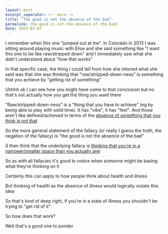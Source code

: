 ```yaml
---
layout: post
excerpt_separator: <!--more-->
title: "The good is not the absence of the bad"
permalink: the-good-is-not-the-absence-of-the-bad/
date: 2023-07-07
---
```


I remember when this one "jumped out at me". In Colorado
in 2013 I was sitting around playing music with Elise and
she said something like "I want this one to be like raw/stripped down"
and I immediately saw what she didn't understand about "how that works"

In that specific case, the thing I could tell from how she intoned what
she said was that she was thinking that "raw/stripped-down-ness" is
something that you achieve by "getting rid of something"

Uhhhh ok I can see how you might have come to that conclusion but no
that's not actually how you get the thing you want there

"Raw/stripped-down-ness" is a "thing that you have to achieve" (eg by being
able to play with solid time). It has "vibe", it has "feel". And those aren't
like defined/achieved in terms of the [absence of something that you think is
not that](/negative-definition)

So the more general statement of the fallacy (or really I guess the truth,
the negation of the fallacy) is "the good is not the absence of the bad"

(I then think that the underlying fallacy is [thinking that you're in a narrower/smaller
space than you actually are](/thinking-that-youre-in-a-narrower-space-than-you-actually-are))

So as with all fallacies it's good to notice when someone might be basing what
they're thinking on it

Certainly this can apply to how people think about health and illness

But thinking of health as the absence of illness would logically violate this idea

So that's kind of deep right, if you're in a state of illness you shouldn't be trying
to "get rid of it"

So how does that work?

Well that's a good one to ponder

